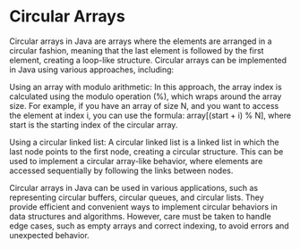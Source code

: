 # Circular Arrays

Circular arrays in Java are arrays where the elements are arranged in a circular fashion, meaning that the last element is followed by the first element, creating a loop-like structure. Circular arrays can be implemented in Java using various approaches, including:

Using an array with modulo arithmetic: In this approach, the array index is calculated using the modulo operation (%), which wraps around the array size. For example, if you have an array of size N, and you want to access the element at index i, you can use the formula: array[(start + i) % N], where start is the starting index of the circular array.

Using a circular linked list: A circular linked list is a linked list in which the last node points to the first node, creating a circular structure. This can be used to implement a circular array-like behavior, where elements are accessed sequentially by following the links between nodes.

Circular arrays in Java can be used in various applications, such as representing circular buffers, circular queues, and circular lists. They provide efficient and convenient ways to implement circular behaviors in data structures and algorithms. However, care must be taken to handle edge cases, such as empty arrays and correct indexing, to avoid errors and unexpected behavior.
